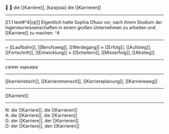 💼 🔴 die [[Karriere]], [kaˈʁi̯ɛʁə]
die [[Karrieren]]

---
[[1.1 text#^4|(q)]] Eigentlich hatte Sophia Ofuso vor, nach ihrem Studium der Ingenieurwissenschaften in einem großen Unternehmen zu arbeiten und [[Karriere]] zu machen. ^4

---
= [[Laufbahn]], [[Berufsweg]], [[Werdegang]]
≈ [[Erfolg]], [[Aufstieg]], [[Fortschritt]], [[Entwicklung]]
≠ [[Scheitern]], [[Misserfolg]], [[Abstieg]]

---
career
карьера

---
[[karrieristisch]], [[Karrieremensch]], [[Karriereplanung]], [[Karriereweg]]

---
[[Karriere]]

---
N: die [[Karriere]], die [[Karrieren]]  
A: die [[Karriere]], die [[Karrieren]]  
G: der [[Karriere]], der [[Karrieren]]  
D: der [[Karriere]], den [[Karrieren]]
